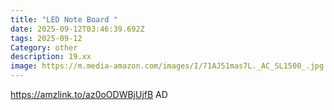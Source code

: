 ```yaml
---
title: "LED Note Board "
date: 2025-09-12T03:46:39.692Z
tags: 2025-09-12
Category: other
description: 19.xx
image: https://m.media-amazon.com/images/I/71AJ51mas7L._AC_SL1500_.jpg
---
```

https://amzlink.to/az0oODWBjUjfB    AD